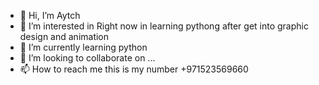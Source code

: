 - 👋 Hi, I’m Aytch
- 👀 I’m interested in Right now in learning pythong after get into graphic design and animation 
- 🌱 I’m currently learning python
- 💞️ I’m looking to collaborate on ...
- 📫 How to reach me this is my number +971523569660
